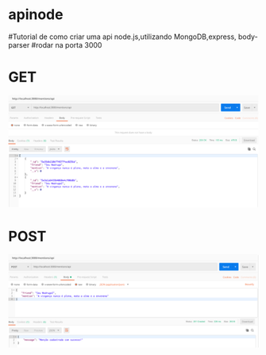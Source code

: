 # apinode
#Tutorial de como criar uma api node.js,utilizando MongoDB,express, body-parser
#rodar na porta 3000

# GET
<img src="https://github.com/SabrinaRomao/apinode/blob/master/doc/GET.png" alt="GET" width="600" height="auto">
<!-- <img src="/SabrinaRomao/apinode/blob/master/doc/GET.png?raw=true" alt="GET.png"> -->

# POST

<img src="https://github.com/SabrinaRomao/apinode/blob/master/doc/POST.png" alt="POST" width="600" height="auto">